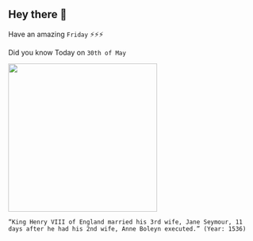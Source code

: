 ## Hey there 👋
Have an amazing `Friday` ⚡⚡⚡

Did you know Today on `30th of May`
 
 [<img src="https://upload.wikimedia.org/wikipedia/commons/thumb/3/3d/Family_of_Henry_VIII_c_1545_detail.jpg/1280px-Family_of_Henry_VIII_c_1545_detail.jpg" width="300" />](https://en.wikipedia.org/wiki/Wives_of_Henry_VIII) 
 ```
“King Henry VIII of England married his 3rd wife, Jane Seymour, 11 days after he had his 2nd wife, Anne Boleyn executed.” (Year: 1536)
```
